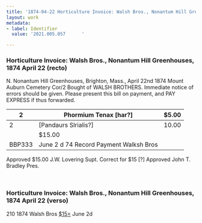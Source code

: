 ```yaml
---
title: '1874-04-22 Horticulture Invoice: Walsh Bros., Nonantum Hill Greenhouses, 2021.005.057      '
layout: work
metadata:
- label: Identifier
  value: '2021.005.057      '

---
```

<div class="pages">
<div id="page-1381332">
<h3><a name="page-1381332">Horticulture Invoice: Walsh Bros., Nonantum Hill Greenhouses, 1874 April 22 (recto)</a></h3>
<div class="page-content">
<p>N. <span class='line-break'> </span>Nonantum Hill Greenhouses, <span class='line-break'> </span>Brighton, Mass., April 22nd 1874<span class='line-break'> </span>Mount Auburn Cemetery Cor/2<span class='line-break'> </span>Bought of WALSH BROTHERS.<span class='line-break'> </span>Immediate notice of errors should be given. Please present this bill on payment, and PAY EXPRESS if thus forwarded. <span class='line-break'> </span><table class='tabular'><thead><span class='line-break'> </span><tr><th>2</th> <th>Phormium Tenax [har?]</th> <th>$5.00<span class='line-break'> </span></th></tr></thead> <tbody> <tr><td>2</td> <td>[Pandaurs Slrialis?]</td> <td>10.00</td> </tr> <tr><td/> <td>$15.00</td> </tr> <tr><td>BBP333</td> <td>June 2 d 74 Record Payment Walksh Bros</td> </tr> </tbody> </table> Approved $15.00<span class='line-break'> </span>J.W. Lovering Supt.<span class='line-break'> </span>Correct for $15<span class='line-break'> </span>[?]<span class='line-break'> </span>Approved <span class='line-break'> </span>John T. Bradley<span class='line-break'> </span>Pres. </p>
</div>
</div>
<br />
<div id="page-1381333">
<h3><a name="page-1381333">Horticulture Invoice: Walsh Bros., Nonantum Hill Greenhouses, 1874 April 22 (verso)</a></h3>
<div class="page-content">
<p>210 1874<span class='line-break'> </span>Walsh Bros<span class='line-break'> </span><u>$15=</u> June 2d</p>
</div>
</div>
<br />
</div>
